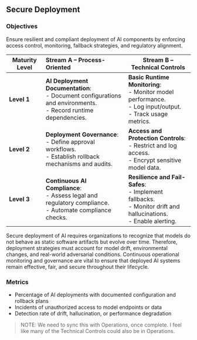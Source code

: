 ## Secure Deployment

### Objectives

Ensure resilient and compliant deployment of AI components by enforcing access control, monitoring, fallback strategies, and regulatory alignment.

| **Maturity Level** | **Stream A – Process-Oriented**                                                                                   | **Stream B – Technical Controls**                                                                                     |
|--------------------|:------------------------------------------------------------------------------------------------------------------|-----------------------------------------------------------------------------------------------------------------------|
| **Level 1**        | **AI Deployment Documentation**:<br>- Document configurations and environments.<br>- Record runtime dependencies. | **Basic Runtime Monitoring**:<br>- Monitor model performance.<br>- Log input/output.<br>- Track usage metrics.        |
| **Level 2**        | **Deployment Governance**:<br>- Define approval workflows.<br>- Establish rollback mechanisms and audits.         | **Access and Protection Controls**:<br>- Restrict and log access.<br>- Encrypt sensitive model data.                  |
| **Level 3**        | **Continuous AI Compliance**:<br>- Assess legal and regulatory compliance.<br>- Automate compliance checks.       | **Resilience and Fail-Safes**:<br>- Implement fallbacks.<br>- Monitor drift and hallucinations.<br>- Enable alerting. |

Secure deployment of AI requires organizations to recognize that models do not behave as static software artifacts but evolve over time. Therefore, deployment strategies must account for model drift, environmental changes, and real-world adversarial conditions. Continuous operational monitoring and governance are vital to ensure that deployed AI systems remain effective, fair, and secure throughout their lifecycle.

### Metrics
* Percentage of AI deployments with documented configuration and rollback plans
* Incidents of unauthorized access to model endpoints or data
* Detection rate of drift, hallucination, or performance degradation

> NOTE: We need to sync this with Operations, once complete. I feel like many of the Technical Controls could also be in Operations. 
